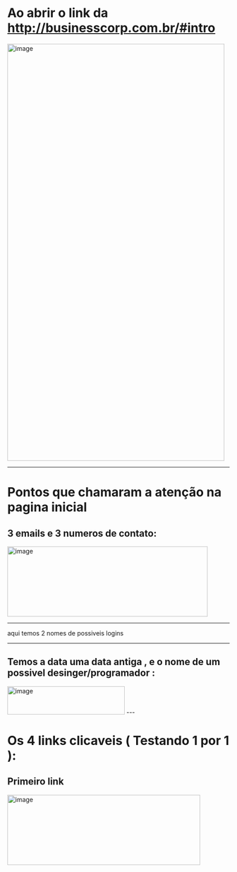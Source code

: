 # Ao abrir o link da http://businesscorp.com.br/#intro

<img width="492" height="945" alt="image" src="https://github.com/user-attachments/assets/3fa26601-ec93-4987-bc45-d09d374dbf93" />

----

# Pontos que chamaram a atenção na pagina inicial

3 emails e 3 numeros de contato:
----

<img width="454" height="159" alt="image" src="https://github.com/user-attachments/assets/06bf792a-51b6-49b7-99a6-e9171d29db00" />

----
aqui temos 2 nomes de possiveis logins

---

Temos a data uma data antiga , e o nome de um possivel desinger/programador :
---
<img width="266" height="64" alt="image" src="https://github.com/user-attachments/assets/da0c9f84-5562-4f96-8661-e5a9b21383a5" />
---

# Os 4 links clicaveis ( Testando 1 por 1 ):

## Primeiro link
<img width="437" height="159" alt="image" src="https://github.com/user-attachments/assets/e3dcc68c-d58a-4d5c-9d1e-303dd115d654" />
